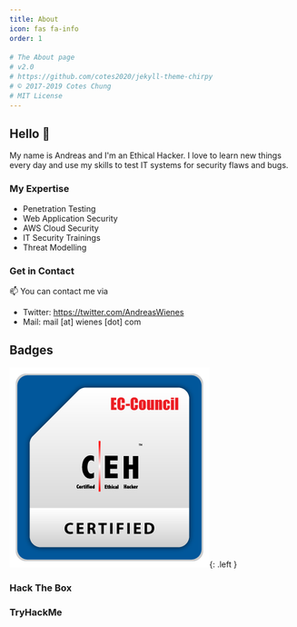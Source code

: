 ```yaml
---
title: About
icon: fas fa-info
order: 1

# The About page
# v2.0
# https://github.com/cotes2020/jekyll-theme-chirpy
# © 2017-2019 Cotes Chung
# MIT License
---
```



## Hello 👋

My name is Andreas and I'm an Ethical Hacker. I love to learn new things every day and use my skills to test IT systems for security flaws and bugs. 

### My Expertise
- Penetration Testing
- Web Application Security
- AWS Cloud Security
- IT Security Trainings
- Threat Modelling

### Get in Contact
📫 You can contact me via
- Twitter: <https://twitter.com/AndreasWienes>
- Mail: mail \[at\] wienes \[dot\] com

## Badges

<div data-iframe-width="150" data-iframe-height="270" data-share-badge-id="1da86fa7-a361-43c0-bf12-b8728050c664" data-share-badge-host="https://www.credly.com"></div><script type="text/javascript" async src="//cdn.credly.com/assets/utilities/embed.js"></script>

![Certified Ethical Hacker](/assets/img/CEH_2E345519D3F7.png){: .left }

### Hack The Box
<script src="https://www.hackthebox.eu/badge/205798"></script>

### TryHackMe
<script src="https://tryhackme.com/badge/313718"></script>